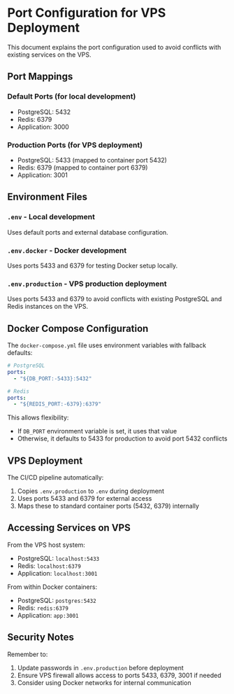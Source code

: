 # Port Configuration for VPS Deployment

This document explains the port configuration used to avoid conflicts with existing services on the VPS.

## Port Mappings

### Default Ports (for local development)

- PostgreSQL: 5432
- Redis: 6379
- Application: 3000

### Production Ports (for VPS deployment)

- PostgreSQL: 5433 (mapped to container port 5432)
- Redis: 6379 (mapped to container port 6379)
- Application: 3001

## Environment Files

### `.env` - Local development

Uses default ports and external database configuration.

### `.env.docker` - Docker development

Uses ports 5433 and 6379 for testing Docker setup locally.

### `.env.production` - VPS production deployment

Uses ports 5433 and 6379 to avoid conflicts with existing PostgreSQL and Redis instances on the VPS.

## Docker Compose Configuration

The `docker-compose.yml` file uses environment variables with fallback defaults:

```yaml
# PostgreSQL
ports:
  - "${DB_PORT:-5433}:5432"

# Redis
ports:
  - "${REDIS_PORT:-6379}:6379"
```

This allows flexibility:

- If `DB_PORT` environment variable is set, it uses that value
- Otherwise, it defaults to 5433 for production to avoid port 5432 conflicts

## VPS Deployment

The CI/CD pipeline automatically:

1. Copies `.env.production` to `.env` during deployment
2. Uses ports 5433 and 6379 for external access
3. Maps these to standard container ports (5432, 6379) internally

## Accessing Services on VPS

From the VPS host system:

- PostgreSQL: `localhost:5433`
- Redis: `localhost:6379`
- Application: `localhost:3001`

From within Docker containers:

- PostgreSQL: `postgres:5432`
- Redis: `redis:6379`
- Application: `app:3001`

## Security Notes

Remember to:

1. Update passwords in `.env.production` before deployment
2. Ensure VPS firewall allows access to ports 5433, 6379, 3001 if needed
3. Consider using Docker networks for internal communication
